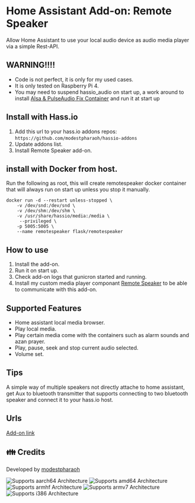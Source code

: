 # Home Assistant Add-on: Remote Speaker

Allow Home Assistant to use your local audio device as audio media player via a simple Rest-API.

## WARNING!!!!
* Code is not perfect, it is only for my used cases.
* It is only tested on Raspberry Pi 4.
* You may need to suspend hassio_audio on start up, a work around to install [Alsa & PulseAudio Fix Container](https://github.com/OPHoperHPO/hassio-addons/tree/master/pulseaudio_fix) and run it at start up

## Install with Hass.io
1. Add this url to your hass.io addons repos: \
`https://github.com/modestpharaoh/hassio-addons`
2. Update addons list.
3. Install Remote Speaker add-on.

## install with Docker from host.
Run the following as root, this will create remotespeaker docker container that will always run on start up unless you stop it manually.

```
docker run -d --restart unless-stopped \
    -v /dev/snd:/dev/snd \
    -v /dev/shm:/dev/shm \
    -v /usr/share/hassio/media:/media \
     --privileged \
    -p 5005:5005 \
    --name remotespeaker flask/remotespeaker
```



## How to use
1. Install the add-on.
2. Run it on start up.
3. Check add-on logs that gunicron started and running.
4. Install my custom media player componant [Remote Speaker](https://github.com/modestpharaoh/hassio-custom-components/tree/main/tts_remote_speaker) to be able to communicate with this add-on.

## Supported Features
* Home assistant local media browser.
* Play local media.
* Play certain media come with the containers such as alarm sounds and azan prayer.
* Play, pause, seek and stop current audio selected.
* Volume set.


## Tips
A simple way of multiple speakers not directly attache to home assistant, get Aux to bluetooth transmitter that supports connecting to two bluetooth speaker and connect it to your hass.io host. 

## Urls
[Add-on link](https://github.com/modestpharaoh/hassio-addons/tree/master/remote_speaker)

## 👪 Credits
Developed by [modestpharaoh](https://github.com/modestpharaoh)



![Supports aarch64 Architecture][aarch64-shield] ![Supports amd64 Architecture][amd64-shield] ![Supports armhf Architecture][armhf-shield] ![Supports armv7 Architecture][armv7-shield] ![Supports i386 Architecture][i386-shield]


[aarch64-shield]: https://img.shields.io/badge/aarch64-yes-green.svg
[amd64-shield]: https://img.shields.io/badge/amd64-yes-green.svg
[armhf-shield]: https://img.shields.io/badge/armhf-yes-green.svg
[armv7-shield]: https://img.shields.io/badge/armv7-yes-green.svg
[i386-shield]: https://img.shields.io/badge/i386-yes-green.svg
